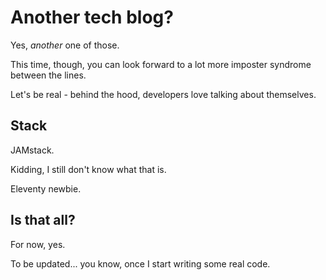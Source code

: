 # Another tech blog? 

Yes, _another_ one of those. 

This time, though, you can look forward to a lot more imposter syndrome between the lines.

Let's be real - behind the hood, developers love talking about themselves. 

## Stack

JAMstack. 

Kidding, I still don't know what that is. 

Eleventy newbie.

## Is that all?

For now, yes. 

To be updated... you know, once I start writing some real code.